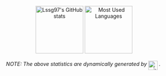 <!--
**Lssg97/Lssg97** is a ✨ _special_ ✨ repository because its `README.md` (this file) appears on your GitHub profile.

Here are some ideas to get you started:

- 🔭 I’m currently working on ...
- 🌱 I’m currently learning ...
- 👯 I’m looking to collaborate on ...
- 🤔 I’m looking for help with ...
- 💬 Ask me about ...
- 📫 How to reach me: ...
- 😄 Pronouns: ...
- ⚡ Fun fact: ...
-->

<p align="center">&nbsp;<a href="../../../"><img src="https://github-readme-stats.vercel.app/api?username=Lssg97&show_icons=true&hide_border=true&bg_color=58a6ff2a&title_color=58a6ff&text_color=777777&icon_color=58a6ff&include_all_commits=true&disable_animations=yes&custom_title=Lssg97%27s%20GitHub%20Stats" alt="Lssg97's GitHub stats" height="129" /></a>&nbsp;<a href="../../../"><img src="https://github-readme-stats.vercel.app/api/top-langs/?username=Lssg97&layout=compact&hide_border=true&bg_color=58a6ff2a&title_color=58a6ff&text_color=777777&icon_color=58a6ff&card_width=305" alt="Most Used Languages" height="129" /></a><br /><br /><i>NOTE: The above statistics are dynamically generated by <a href="https://github.com/anuraghazra/github-readme-stats"><img src="https://img.shields.io/badge/-github--readme--stats-rgba(240%2C246%2C252%2C50%25)?logo=github&logoColor=333333" alt="github-readme-stats" align="top" height="25" /></a> .</i></p>
